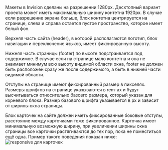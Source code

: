 Макеты в Invision сделаны на разрешении 1280px. Десктопный вариант проекта может иметь максимальную ширину контетна 1920px. В случае если разрешение экрана больше, блок контетна центрируется на странице, слева и справа остается пустое пространство, которое имеет белый фон.

Верхняя часть сайта (header), в которой располагаются логотип, блок навигации и переключение языков, имеет фиксированную высоту.

Нижняя часть страницы (footer) по высоте подстраивается под содержимое. В случае если на странице мало контетна и она не знаимает минимум всю высоту видимой области окна, footer не должен быть расположен сразу же после содержимого, а быть в нижней части видимой области.

Отступы на странице имеют фиксированный размер в пикселях. Размеры шрифтов на странице указываются в rem-ах и будут высчитываться относительно базовго размера, который указан для корневого блока. Размер базового шрифта указывается в px и зависит от ширины окна страницы.

Блок карточек на сайте должен иметь фиксированные боковые отступы, расстояние между карточками тоже фиксированное. Карточка имеет минимальную возможную ширину, при увеличении ширины окна страницы все карточки растягиваются до тех пор, пока не поместиться ещё одна. Пример такого поведения показан ниже:
![responsive для карточек](https://i.stack.imgur.com/1qthz.gif)
